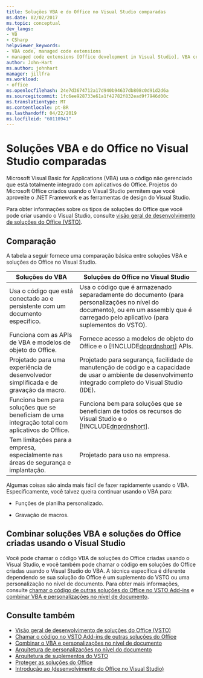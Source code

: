 ```yaml
---
title: Soluções VBA e do Office no Visual Studio comparadas
ms.date: 02/02/2017
ms.topic: conceptual
dev_langs:
- VB
- CSharp
helpviewer_keywords:
- VBA code, managed code extensions
- managed code extensions [Office development in Visual Studio], VBA compared to
author: John-Hart
ms.author: johnhart
manager: jillfra
ms.workload:
- office
ms.openlocfilehash: 24e7d3674712a17d940b94637db808c0d91d2d6a
ms.sourcegitcommit: 1fc6ee928733e61a1f42782f832ead9f7946d00c
ms.translationtype: MT
ms.contentlocale: pt-BR
ms.lasthandoff: 04/22/2019
ms.locfileid: "60110941"
---
```

# <a name="vba-and-office-solutions-in-visual-studio-compared"></a>Soluções VBA e do Office no Visual Studio comparadas
  Microsoft Visual Basic for Applications (VBA) usa o código não gerenciado que está totalmente integrado com aplicativos do Office. Projetos do Microsoft Office criados usando o Visual Studio permitem que você aproveite o .NET Framework e as ferramentas de design do Visual Studio.

 Para obter informações sobre os tipos de soluções do Office que você pode criar usando o Visual Studio, consulte [visão geral de desenvolvimento de soluções do Office &#40;VSTO&#41;](../vsto/office-solutions-development-overview-vsto.md).

## <a name="comparison"></a>Comparação
 A tabela a seguir fornece uma comparação básica entre soluções VBA e soluções do Office no Visual Studio.

|Soluções do VBA|Soluções do Office no Visual Studio|
|-------------------|---------------------------------------|
|Usa o código que está conectado ao e persistente com um documento específico.|Usa o código que é armazenado separadamente do documento (para personalizações no nível do documento), ou em um assembly que é carregado pelo aplicativo (para suplementos do VSTO).|
|Funciona com as APIs de VBA e modelos de objeto do Office.|Fornece acesso a modelos de objeto do Office e o [!INCLUDE[dnprdnshort](../sharepoint/includes/dnprdnshort-md.md)] APIs.|
|Projetado para uma experiência de desenvolvedor simplificada e de gravação da macro.|Projetado para segurança, facilidade de manutenção de código e a capacidade de usar o ambiente de desenvolvimento integrado completo do Visual Studio (IDE).|
|Funciona bem para soluções que se beneficiam de uma integração total com aplicativos do Office.|Funciona bem para soluções que se beneficiam de todos os recursos do Visual Studio e o [!INCLUDE[dnprdnshort](../sharepoint/includes/dnprdnshort-md.md)].|
|Tem limitações para a empresa, especialmente nas áreas de segurança e implantação.|Projetado para uso na empresa.|

 Algumas coisas são ainda mais fácil de fazer rapidamente usando o VBA. Especificamente, você talvez queira continuar usando o VBA para:

- Funções de planilha personalizado.

- Gravação de macros.

## <a name="combine-vba-solutions-and-office-solutions-created-by-using-visual-studio"></a>Combinar soluções VBA e soluções do Office criadas usando o Visual Studio
 Você pode chamar o código VBA de soluções do Office criadas usando o Visual Studio, e você também pode chamar o código em soluções do Office criadas usando o Visual Studio do VBA. A técnica específica é diferente dependendo se sua solução do Office é um suplemento do VSTO ou uma personalização no nível de documento. Para obter mais informações, consulte [chamar o código de outras soluções do Office no VSTO Add-ins](../vsto/calling-code-in-vsto-add-ins-from-other-office-solutions.md) e [combinar VBA e personalizações no nível de documento](../vsto/combining-vba-and-document-level-customizations.md).

## <a name="see-also"></a>Consulte também
- [Visão geral de desenvolvimento de soluções do Office &#40;VSTO&#41;](../vsto/office-solutions-development-overview-vsto.md)
- [Chamar o código no VSTO Add-ins de outras soluções do Office](../vsto/calling-code-in-vsto-add-ins-from-other-office-solutions.md)
- [Combinar o VBA e personalizações no nível de documento](../vsto/combining-vba-and-document-level-customizations.md)
- [Arquitetura de personalizações no nível do documento](../vsto/architecture-of-document-level-customizations.md)
- [Arquitetura de suplementos do VSTO](../vsto/architecture-of-vsto-add-ins.md)
- [Proteger as soluções do Office](../vsto/securing-office-solutions.md)
- [Introdução ao &#40;desenvolvimento do Office no Visual Studio&#41;](../vsto/getting-started-office-development-in-visual-studio.md)
